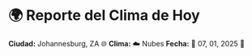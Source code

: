 # 🌍 Reporte del Clima de Hoy

**Ciudad:** Johannesburg, ZA 🌐
**Clima:** ☁️ Nubes
**Fecha:** 📅 07, 01, 2025 🚀
